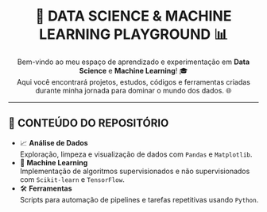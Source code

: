 <h1 align="center">🚀 DATA SCIENCE & MACHINE LEARNING PLAYGROUND 📊</h1>

<p align="center">
  Bem-vindo ao meu espaço de aprendizado e experimentação em <strong>Data Science</strong> e <strong>Machine Learning</strong>! 🎓<br>
  Aqui você encontrará projetos, estudos, códigos e ferramentas criadas durante minha jornada para dominar o mundo dos dados. 🌐
</p>

<hr>

<h2>🧰 CONTEÚDO DO REPOSITÓRIO</h2>

<ul>
  <li>📈 <strong>Análise de Dados</strong><br>
    Exploração, limpeza e visualização de dados com <code>Pandas</code> e <code>Matplotlib</code>.
  </li>
  <li>🤖 <strong>Machine Learning</strong><br>
    Implementação de algoritmos supervisionados e não supervisionados com <code>Scikit-learn</code> e <code>TensorFlow</code>.
  </li>
  <li>🛠️ <strong>Ferramentas</strong><br>
    Scripts para automação de pipelines e tarefas repetitivas usando <code>Python</code>.
  </li>
